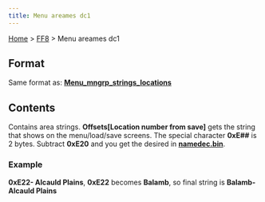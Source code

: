 ```yaml
---
title: Menu areames dc1
---
```


[Home](Main%20Page.md) > [FF8](FF8.md) > Menu areames dc1

## Format

Same format as: **[Menu\_mngrp\_strings\_locations][]**

## Contents

Contains area strings. **Offsets\[Location number from save\]** gets the
string that shows on the menu/load/save screens. The special character
**0xE\#\#** is 2 bytes. Subtract **0xE20** and you get the desired in
**[namedec.bin][]**.

### Example

**0xE22- Alcauld Plains**, **0xE22** becomes **Balamb**, so final string
is **Balamb- Alcauld Plains**

  [Menu\_mngrp\_strings\_locations]: http://wiki.ffrtt.ru/index.php/FF8/Menu_mngrp_strings_locations
  [namedec.bin]: Main%20namedic.md "wikilink"
